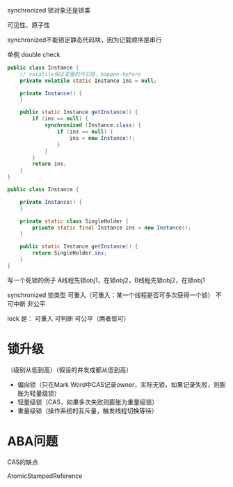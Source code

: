 synchronized 锁对象还是锁类

可见性、原子性

synchronized不能锁定静态代码块，因为记载顺序是串行

单例 double check

```java
public class Instance {
    // volatile保证变量的可见性，happen-before
    private volatile static Instance ins = null;

    private Instance() {
    }

    public static Instance getInstance() {
        if (ins == null) {
            synchronized (Instance.class) {
                if (ins == null) {
                    ins = new Instance();
                }
            }
        }
        return ins;
    }
}
```

```java
public class Instance {

    private Instance() {
    }

    private static class SingleHolder {
        private static final Instance ins = new Instance();
    }

    public static Instance getInstance() {
        return SingleHolder.ins;
    }
}
```


写一个死锁的例子 A线程先锁obj1，在锁obj2，B线程先锁obj2，在锁obj1

synchronized 锁类型 可重入（可重入：某一个线程是否可多次获得一个锁） 不可中断 非公平

lock 是： 可重入 可判断 可公平（两者皆可） 

# 锁升级

（级别从低到高）（假设的并发成都从低到高）
* 偏向锁（只在Mark Word中CAS记录owner，实际无锁，如果记录失败，则膨胀为轻量级锁）
* 轻量级锁（CAS，如果多次失败则膨胀为重量级锁）
* 重量级锁（操作系统的互斥量，触发线程切换等待）

# ABA问题

CAS的缺点

AtomicStampedReference